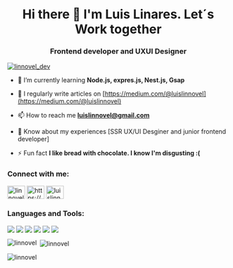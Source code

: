 <h1 align="center">Hi there 👋 I'm Luis Linares. Let´s Work together</h1>
<h3 align="center">Frontend developer and UXUI Designer</h3>

<p align="left"> <a href="https://twitter.com/linnovel_dev" target="blank"><img src="https://img.shields.io/twitter/follow/linnovel_dev?logo=twitter&style=for-the-badge" alt="linnovel_dev" /></a> </p>

- 🌱 I’m currently learning **Node.js, expres.js, Nest.js, Gsap**

- 📝 I regularly write articles on [https://medium.com/@luislinnovel](https://medium.com/@luislinnovel)

- 📫 How to reach me **luislinnovel@gmail.com**

- 📄 Know about my experiences [SSR UX/UI Desginer and junior frontend developer]

- ⚡ Fun fact **I like bread with chocolate. I know I'm disgusting :(**

<h3 align="left">Connect with me:</h3>
<p align="left">
<a href="https://twitter.com/linnovel_dev" target="blank"><img align="center" src="https://raw.githubusercontent.com/rahuldkjain/github-profile-readme-generator/master/src/images/icons/Social/twitter.svg" alt="linnovel_dev" height="30" width="40" /></a>
<a href="https://linkedin.com/in/https://www.linkedin.com/in/luis-linares-77853b227/" target="blank"><img align="center" src="https://raw.githubusercontent.com/rahuldkjain/github-profile-readme-generator/master/src/images/icons/Social/linked-in-alt.svg" alt="https://www.linkedin.com/in/luis-linares-77853b227/" height="30" width="40" /></a>
<a href="https://medium.com/luislinnovel" target="blank"><img align="center" src="https://raw.githubusercontent.com/rahuldkjain/github-profile-readme-generator/master/src/images/icons/Social/medium.svg" alt="luislinnovel" height="30" width="40" /></a>
</p>

<h3 align="left">Languages and Tools:</h3>
<img align="center" src="https://img.shields.io/badge/JavaScript-F7DF1E.svg?style=for-the-badge&logo=JavaScript&logoColor=black"/>
<img align="center" src="https://img.shields.io/badge/React-61DAFB.svg?style=for-the-badge&logo=React&logoColor=black" />
<img align="center" src="https://img.shields.io/badge/React%20Router-CA4245.svg?style=for-the-badge&logo=React-Router&logoColor=white"/>
<img align="center" src="https://img.shields.io/badge/TypeScript-3178C6.svg?style=for-the-badge&logo=TypeScript&logoColor=white"/>
<img align="center" src="https://img.shields.io/badge/Tailwind%20CSS-06B6D4.svg?style=for-the-badge&logo=Tailwind-CSS&logoColor=white"/> 
<img align="center" src="https://img.shields.io/badge/Figma-F24E1E.svg?style=for-the-badge&logo=Figma&logoColor=white"/>


<p><img align="left" src="https://github-readme-stats.vercel.app/api/top-langs?username=linnovel&show_icons=true&locale=en&layout=compact" alt="linnovel" /></p>

<p>&nbsp;<img align="center" src="https://github-readme-stats.vercel.app/api?username=linnovel&show_icons=true&locale=en" alt="linnovel" /></p>

<p><img align="center" src="https://github-readme-streak-stats.herokuapp.com/?user=linnovel&" alt="linnovel" /></p>





